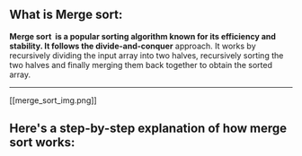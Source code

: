 ## What is Merge sort:

**Merge sort  is a popular sorting algorithm known for its efficiency and stability. 
It follows the divide-and-conquer** approach. It works by recursively dividing the input array into two halves, recursively sorting the two halves and finally merging them back together to obtain the sorted array.

---
[[merge_sort_img.png]]


## Here's a step-by-step explanation of how merge sort works:


